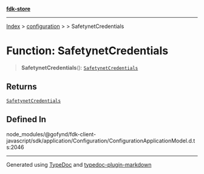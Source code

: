 [**fdk-store**](../../../README.md)
***

[Index](../../../API.md) > [configuration](../../README.md) > [<internal>](../README.md) > SafetynetCredentials

# Function: SafetynetCredentials

> **SafetynetCredentials**(): [`SafetynetCredentials`](../type-aliases/type-alias.SafetynetCredentials.md)

## Returns

[`SafetynetCredentials`](../type-aliases/type-alias.SafetynetCredentials.md)

## Defined In

node\_modules/@gofynd/fdk-client-javascript/sdk/application/Configuration/ConfigurationApplicationModel.d.ts:2046

***
Generated using [TypeDoc](https://typedoc.org/) and [typedoc-plugin-markdown](https://www.npmjs.com/package/typedoc-plugin-markdown)
